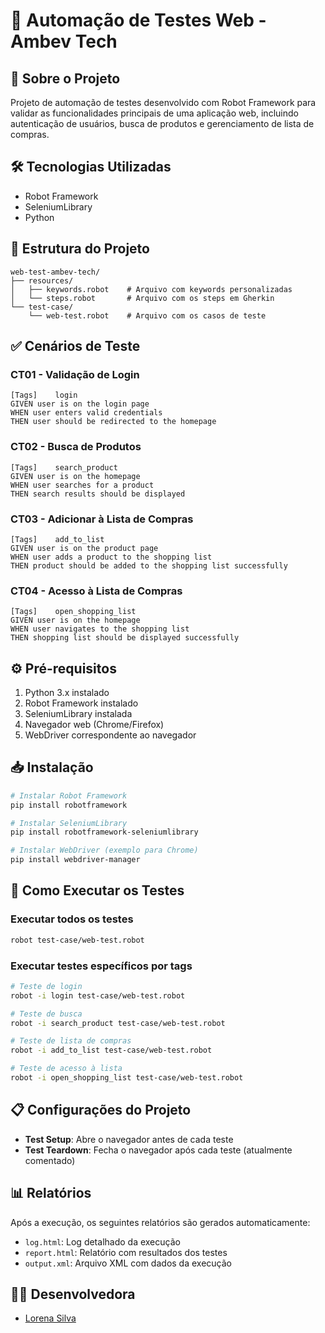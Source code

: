 # 🤖 Automação de Testes Web - Ambev Tech

## 📝 Sobre o Projeto
Projeto de automação de testes desenvolvido com Robot Framework para validar as funcionalidades principais de uma aplicação web, incluindo autenticação de usuários, busca de produtos e gerenciamento de lista de compras.

## 🛠️ Tecnologias Utilizadas
- Robot Framework
- SeleniumLibrary
- Python

## 📁 Estrutura do Projeto
```
web-test-ambev-tech/
├── resources/
│   ├── keywords.robot    # Arquivo com keywords personalizadas
│   └── steps.robot       # Arquivo com os steps em Gherkin
└── test-case/
    └── web-test.robot    # Arquivo com os casos de teste
```

## ✅ Cenários de Teste

### CT01 - Validação de Login
```gherkin
[Tags]    login
GIVEN user is on the login page
WHEN user enters valid credentials
THEN user should be redirected to the homepage
```

### CT02 - Busca de Produtos
```gherkin
[Tags]    search_product
GIVEN user is on the homepage
WHEN user searches for a product
THEN search results should be displayed
```

### CT03 - Adicionar à Lista de Compras
```gherkin
[Tags]    add_to_list
GIVEN user is on the product page
WHEN user adds a product to the shopping list
THEN product should be added to the shopping list successfully
```

### CT04 - Acesso à Lista de Compras
```gherkin
[Tags]    open_shopping_list
GIVEN user is on the homepage
WHEN user navigates to the shopping list
THEN shopping list should be displayed successfully
```

## ⚙️ Pré-requisitos
1. Python 3.x instalado
2. Robot Framework instalado
3. SeleniumLibrary instalada
4. Navegador web (Chrome/Firefox)
5. WebDriver correspondente ao navegador

## 📥 Instalação
```bash
# Instalar Robot Framework
pip install robotframework

# Instalar SeleniumLibrary
pip install robotframework-seleniumlibrary

# Instalar WebDriver (exemplo para Chrome)
pip install webdriver-manager
```

## 🚀 Como Executar os Testes

### Executar todos os testes
```bash
robot test-case/web-test.robot
```

### Executar testes específicos por tags
```bash
# Teste de login
robot -i login test-case/web-test.robot

# Teste de busca
robot -i search_product test-case/web-test.robot

# Teste de lista de compras
robot -i add_to_list test-case/web-test.robot

# Teste de acesso à lista
robot -i open_shopping_list test-case/web-test.robot
```

## 📋 Configurações do Projeto
- **Test Setup**: Abre o navegador antes de cada teste
- **Test Teardown**: Fecha o navegador após cada teste (atualmente comentado)

## 📊 Relatórios
Após a execução, os seguintes relatórios são gerados automaticamente:
- `log.html`: Log detalhado da execução
- `report.html`: Relatório com resultados dos testes
- `output.xml`: Arquivo XML com dados da execução

## 👩‍💻 Desenvolvedora
- [Lorena Silva](https://github.com/Lorenaasilva)
